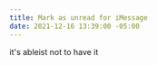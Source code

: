 ```yaml
---
title: Mark as unread for iMessage
date: 2021-12-16 13:39:00 -05:00
---
```


it's ableist not to have it